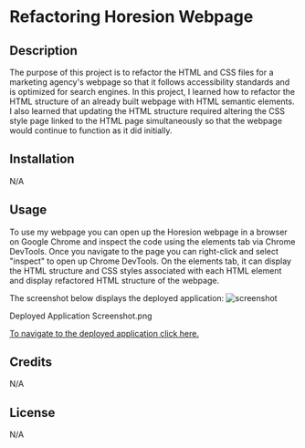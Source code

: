 # Refactoring Horesion Webpage

## Description

The purpose of this project is to refactor the HTML and CSS files for a marketing agency's webpage so that it follows accessibility standards and is optimized for search engines. In this project, I learned how to refactor the HTML structure of an already built webpage with HTML semantic elements. I also learned that updating the HTML structure required altering the CSS style page linked to the HTML page simultaneously so that the webpage would continue to function as it did initially.  

## Installation

N/A

## Usage

To use my webpage you can open up the Horesion webpage in a browser on Google Chrome and inspect the code using the elements tab via Chrome DevTools. Once you navigate to the page you can right-click and select "inspect" to open up Chrome DevTools. On the elements tab, it can display the HTML structure and CSS styles associated with each HTML element and display refactored HTML structure of the webpage. 

The screenshot below displays the deployed application: 
![screenshot](file:///Users/jes/Desktop/Deployed%20Application%20Screenshot.png)

Deployed Application Screenshot.png

[To navigate to the deployed application click here.](https://jalmand2.github.io/challenge-one/)



## Credits

N/A

## License

N/A




